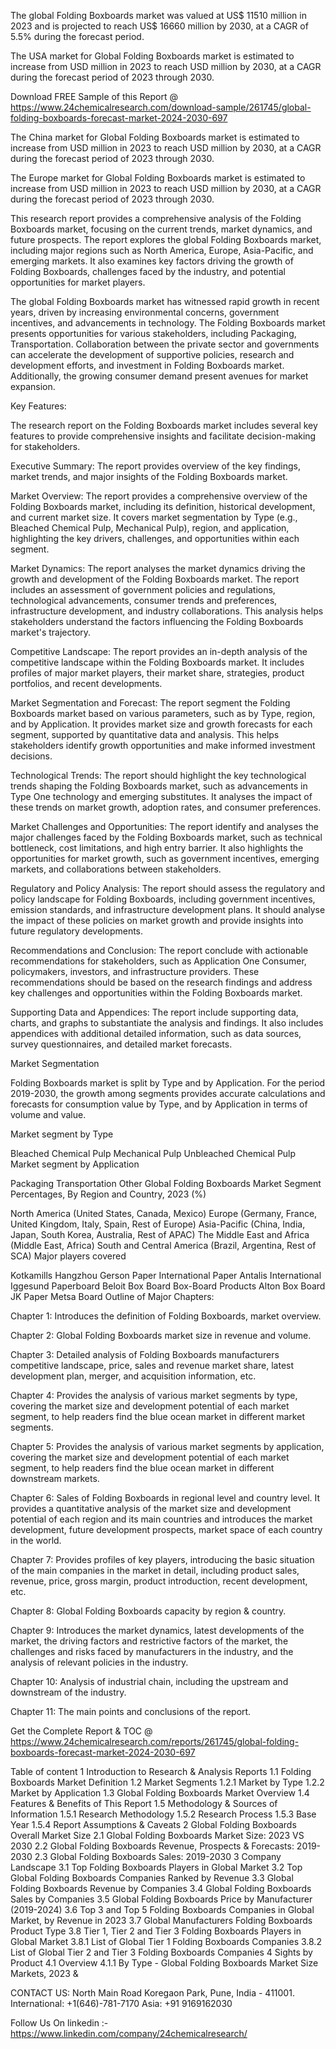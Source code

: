 The global Folding Boxboards market was valued at US$ 11510 million in 2023 and is projected to reach US$ 16660 million by 2030, at a CAGR of 5.5% during the forecast period.

The USA market for Global Folding Boxboards market is estimated to increase from USD million in 2023 to reach USD million by 2030, at a CAGR during the forecast period of 2023 through 2030.

Download FREE Sample of this Report @ https://www.24chemicalresearch.com/download-sample/261745/global-folding-boxboards-forecast-market-2024-2030-697

The China market for Global Folding Boxboards market is estimated to increase from USD million in 2023 to reach USD million by 2030, at a CAGR during the forecast period of 2023 through 2030.

The Europe market for Global Folding Boxboards market is estimated to increase from USD million in 2023 to reach USD million by 2030, at a CAGR during the forecast period of 2023 through 2030.

This research report provides a comprehensive analysis of the Folding Boxboards market, focusing on the current trends, market dynamics, and future prospects. The report explores the global Folding Boxboards market, including major regions such as North America, Europe, Asia-Pacific, and emerging markets. It also examines key factors driving the growth of Folding Boxboards, challenges faced by the industry, and potential opportunities for market players.

The global Folding Boxboards market has witnessed rapid growth in recent years, driven by increasing environmental concerns, government incentives, and advancements in technology. The Folding Boxboards market presents opportunities for various stakeholders, including Packaging, Transportation. Collaboration between the private sector and governments can accelerate the development of supportive policies, research and development efforts, and investment in Folding Boxboards market. Additionally, the growing consumer demand present avenues for market expansion.

Key Features:

The research report on the Folding Boxboards market includes several key features to provide comprehensive insights and facilitate decision-making for stakeholders.

Executive Summary: The report provides overview of the key findings, market trends, and major insights of the Folding Boxboards market.

Market Overview: The report provides a comprehensive overview of the Folding Boxboards market, including its definition, historical development, and current market size. It covers market segmentation by Type (e.g., Bleached Chemical Pulp, Mechanical Pulp), region, and application, highlighting the key drivers, challenges, and opportunities within each segment.

Market Dynamics: The report analyses the market dynamics driving the growth and development of the Folding Boxboards market. The report includes an assessment of government policies and regulations, technological advancements, consumer trends and preferences, infrastructure development, and industry collaborations. This analysis helps stakeholders understand the factors influencing the Folding Boxboards market's trajectory.

Competitive Landscape: The report provides an in-depth analysis of the competitive landscape within the Folding Boxboards market. It includes profiles of major market players, their market share, strategies, product portfolios, and recent developments.

Market Segmentation and Forecast: The report segment the Folding Boxboards market based on various parameters, such as by Type, region, and by Application. It provides market size and growth forecasts for each segment, supported by quantitative data and analysis. This helps stakeholders identify growth opportunities and make informed investment decisions.

Technological Trends: The report should highlight the key technological trends shaping the Folding Boxboards market, such as advancements in Type One technology and emerging substitutes. It analyses the impact of these trends on market growth, adoption rates, and consumer preferences.

Market Challenges and Opportunities: The report identify and analyses the major challenges faced by the Folding Boxboards market, such as technical bottleneck, cost limitations, and high entry barrier. It also highlights the opportunities for market growth, such as government incentives, emerging markets, and collaborations between stakeholders.

Regulatory and Policy Analysis: The report should assess the regulatory and policy landscape for Folding Boxboards, including government incentives, emission standards, and infrastructure development plans. It should analyse the impact of these policies on market growth and provide insights into future regulatory developments.

Recommendations and Conclusion: The report conclude with actionable recommendations for stakeholders, such as Application One Consumer, policymakers, investors, and infrastructure providers. These recommendations should be based on the research findings and address key challenges and opportunities within the Folding Boxboards market.

Supporting Data and Appendices: The report include supporting data, charts, and graphs to substantiate the analysis and findings. It also includes appendices with additional detailed information, such as data sources, survey questionnaires, and detailed market forecasts.

Market Segmentation

Folding Boxboards market is split by Type and by Application. For the period 2019-2030, the growth among segments provides accurate calculations and forecasts for consumption value by Type, and by Application in terms of volume and value.

Market segment by Type

Bleached Chemical Pulp
Mechanical Pulp
Unbleached Chemical Pulp
Market segment by Application

Packaging
Transportation
Other
Global Folding Boxboards Market Segment Percentages, By Region and Country, 2023 (%)

North America (United States, Canada, Mexico)
Europe (Germany, France, United Kingdom, Italy, Spain, Rest of Europe)
Asia-Pacific (China, India, Japan, South Korea, Australia, Rest of APAC)
The Middle East and Africa (Middle East, Africa)
South and Central America (Brazil, Argentina, Rest of SCA)
Major players covered

Kotkamills
Hangzhou Gerson Paper
International Paper
Antalis International
Iggesund Paperboard
Beloit Box Board
Box-Board Products
Alton Box Board
JK Paper
Metsa Board
Outline of Major Chapters:

Chapter 1: Introduces the definition of Folding Boxboards, market overview.

Chapter 2: Global Folding Boxboards market size in revenue and volume.

Chapter 3: Detailed analysis of Folding Boxboards manufacturers competitive landscape, price, sales and revenue market share, latest development plan, merger, and acquisition information, etc.

Chapter 4: Provides the analysis of various market segments by type, covering the market size and development potential of each market segment, to help readers find the blue ocean market in different market segments.

Chapter 5: Provides the analysis of various market segments by application, covering the market size and development potential of each market segment, to help readers find the blue ocean market in different downstream markets.

Chapter 6: Sales of Folding Boxboards in regional level and country level. It provides a quantitative analysis of the market size and development potential of each region and its main countries and introduces the market development, future development prospects, market space of each country in the world.

Chapter 7: Provides profiles of key players, introducing the basic situation of the main companies in the market in detail, including product sales, revenue, price, gross margin, product introduction, recent development, etc.

Chapter 8: Global Folding Boxboards capacity by region & country.

Chapter 9: Introduces the market dynamics, latest developments of the market, the driving factors and restrictive factors of the market, the challenges and risks faced by manufacturers in the industry, and the analysis of relevant policies in the industry.

Chapter 10: Analysis of industrial chain, including the upstream and downstream of the industry.

Chapter 11: The main points and conclusions of the report.

Get the Complete Report & TOC @ https://www.24chemicalresearch.com/reports/261745/global-folding-boxboards-forecast-market-2024-2030-697

Table of content
1 Introduction to Research & Analysis Reports
1.1 Folding Boxboards Market Definition
1.2 Market Segments
1.2.1 Market by Type
1.2.2 Market by Application
1.3 Global Folding Boxboards Market Overview
1.4 Features & Benefits of This Report
1.5 Methodology & Sources of Information
1.5.1 Research Methodology
1.5.2 Research Process
1.5.3 Base Year
1.5.4 Report Assumptions & Caveats
2 Global Folding Boxboards Overall Market Size
2.1 Global Folding Boxboards Market Size: 2023 VS 2030
2.2 Global Folding Boxboards Revenue, Prospects & Forecasts: 2019-2030
2.3 Global Folding Boxboards Sales: 2019-2030
3 Company Landscape
3.1 Top Folding Boxboards Players in Global Market
3.2 Top Global Folding Boxboards Companies Ranked by Revenue
3.3 Global Folding Boxboards Revenue by Companies
3.4 Global Folding Boxboards Sales by Companies
3.5 Global Folding Boxboards Price by Manufacturer (2019-2024)
3.6 Top 3 and Top 5 Folding Boxboards Companies in Global Market, by Revenue in 2023
3.7 Global Manufacturers Folding Boxboards Product Type
3.8 Tier 1, Tier 2 and Tier 3 Folding Boxboards Players in Global Market
3.8.1 List of Global Tier 1 Folding Boxboards Companies
3.8.2 List of Global Tier 2 and Tier 3 Folding Boxboards Companies
4 Sights by Product
4.1 Overview
4.1.1 By Type - Global Folding Boxboards Market Size Markets, 2023 &

CONTACT US:
North Main Road Koregaon Park, Pune, India - 411001.
International: +1(646)-781-7170
Asia: +91 9169162030

Follow Us On linkedin :- https://www.linkedin.com/company/24chemicalresearch/

